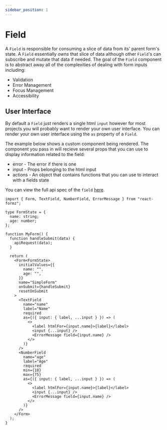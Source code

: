 ```yaml
---
sidebar_position: 1
---
```


# Field

A `Field` is responsible for consuming a slice of data from its' parent form's state. A `Field` essentially *owns* that slice of data
although other `Field`'s can subscribe and mutate that data if needed. The goal of the `Field` component is to abstract away all of the complexities of dealing with form inputs including:

- Validation
- Error Management
- Focus Management
- Accessibility

## User Interface

By default a `Field` just renders a single html `input` however for most projects you will probably want to render your own user interface. You can render your own user interface using the `as` property of a `Field`.

The example below shows a custom component being rendered. The component you pass in will recieve several props that you can use to display information related to the field:

- error - The error if there is one
- input - Props belonging to the html input
- actions - An object that contains functions that you can use to interact with a fields state

You can view the full api spec of the `field` [here](/docs/api/field).

```tsx
import { Form, TextField, NumberField, ErrorMessage } from "react-formz";

type FormState = {
  name: string;
  age: number;
};

function MyForm() {
  function handleSubmit(data) {
    apiRequest(data);
  }

  return (
    <Form<FormState>
      initialValues={{
        name: "",
        age: "",
      }}
      name="SimpleForm"
      onSubmit={handleSubmit}
      resetOnSubmit
    >
      <TextField
        name="name"
        label="Name"
        required
        as={({ input: { label, ...input } }) => (
          <>
            <label htmlFor={input.name}>{label}</label>
            <input {...input} />
            <ErrorMessage field={input.name} />
          </>
        )}
      />
      <NumberField
        name="age"
        label="Age"
        required
        min={18}
        max={75}
        as={({ input: { label, ...input } }) => (
          <>
            <label htmlFor={input.name}>{label}</label>
            <input {...input} />
            <ErrorMessage field={input.name} />
          </>
        )}
      />
    </Form>
  );
}
```
